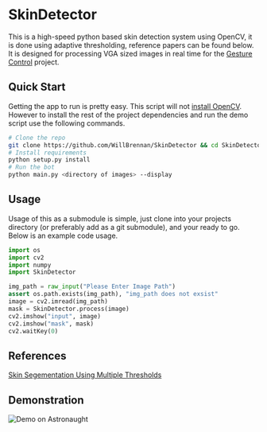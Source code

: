 # SkinDetector
This is a high-speed python based skin detection system using OpenCV, it is done using adaptive thresholding, reference papers can be found below. It is designed for processing VGA sized images in real time for the [Gesture Control](https://github.com/WillBrennan/GestureControl) project.


## Quick Start
Getting the app to run is pretty easy. This script will not [install OpenCV](http://docs.opencv.org/doc/tutorials/introduction/linux_install/linux_install.html). However to install the rest of the project dependencies and run the demo script use the following commands.

```bash
# Clone the repo
git clone https://github.com/WillBrennan/SkinDetector && cd SkinDetector
# Install requirements
python setup.py install
# Run the bot
python main.py <directory of images> --display
```
## Usage
Usage of this as  a submodule is simple, just clone into your projects directory (or preferably add as a git submodule), and your ready to go. Below
is an example code usage.

```python
import os
import cv2
import numpy
import SkinDetector

img_path = raw_input("Please Enter Image Path")
assert os.path.exists(img_path), "img_path does not exsist"
image = cv2.imread(img_path)
mask = SkinDetector.process(image)
cv2.imshow("input", image)
cv2.imshow("mask", mask)
cv2.waitKey(0)
```

## References
[Skin Segementation Using Multiple Thresholds](http://www.ivl.disco.unimib.it/papers2003/EI06-EI109%20Skin-paper.pdf)


## Demonstration
![Demo on Astronaught](https://raw.githubusercontent.com/WillBrennan/SkinDetector/master/demo.png "Demonstration")

